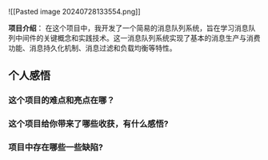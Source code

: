 ![[Pasted image 20240728133554.png]]

**项目介绍**：
在这个项目中，我开发了一个简易的消息队列系统，旨在学习消息队列中间件的关键概念和实践技术。这一消息队列系统实现了基本的消息生产与消费功能、消息持久化机制、消息过滤和负载均衡等特性。

## 个人感悟

### 这个项目的难点和亮点在哪？

### 这个项目给你带来了哪些收获，有什么感悟?

### 项目中存在哪些一些缺陷?